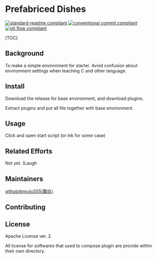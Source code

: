 # Prefabriced Dishes

[![standard-readme compliant](https://img.shields.io/badge/readme%20style-standard-brightgreen.svg?style=flat-square)](https://github.com/RichardLitt/standard-readme)
[![conventional commit compliant](https://img.shields.io/badge/git%20commit-conventional%20commit-brightgreen.svg?style=flat-square)](https://www.conventionalcommits.org/en/v1.0.0/#specification)
[![git flow compliant](https://img.shields.io/badge/branch-git%20flow-brightgreen.svg?style=flat-square)](./doc/README.gitflow.md)

[TOC]

## Background

To make a simple environment for starter.
Avoid confusion about environment settings when teaching C and other language.

## Install

Download the release for base environment, and download plugins.

Extract plugins and put all file together with base environment.

## Usage

Click and open start script (or lnk for some case)

## Related Efforts

Not yet. (Laugh

## Maintainers

[github@mujiu555(暮玖)](https://github.com/mujiu555)

## Contributing

## License

Apache License ver. 2.

All license for softwares that used to compose plugin are provide within their own directory.

